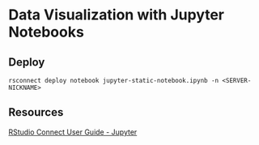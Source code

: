 # Data Visualization with Jupyter Notebooks
## Deploy

```
rsconnect deploy notebook jupyter-static-notebook.ipynb -n <SERVER-NICKNAME>
```

## Resources

[RStudio Connect User Guide - Jupyter](https://docs.rstudio.com/connect/user/jupyter-notebook/)